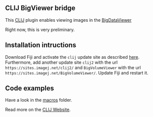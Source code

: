 ## CLIJ BigViewer bridge
This [CLIJ](https://clij.github.io) plugin enables viewing images in the [BigDataViewer](https://imagej.net/BigDataViewer)

Right now, this is very preliminary.

## Installation intructions
Download Fiji and activate the `clij` update site as described [here](https://clij.github.io/clij-docs/installationInFiji). 
Furthermore, add another update site `clij2` with the url `https://sites.imagej.net/clij2/` and `BigVolumeViewer`
with the url `https://sites.imagej.net/BigVolumeViewer/`.
Update Fiji and restart it.

## Code examples
Have a look in the [macros](https://github.com/clij/clij-bdv/tree/master/src/main/macro) folder.

Read more on the [CLIJ Website](https://clij.github.io).